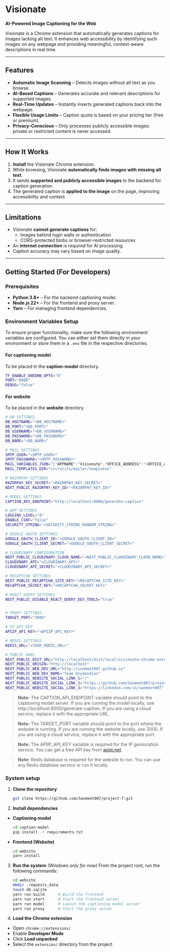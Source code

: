 # Visionate  
**AI-Powered Image Captioning for the Web**

Visionate is a Chrome extension that automatically generates captions for images lacking alt text. It enhances web accessibility by identifying such images on any webpage and providing meaningful, context-aware descriptions in real time.

---

## Features

- **Automatic Image Scanning** – Detects images without alt text as you browse.
- **AI-Based Captions** – Generates accurate and relevant descriptions for supported images.
- **Real-Time Updates** – Instantly inserts generated captions back into the webpage.
- **Flexible Usage Limits** – Caption quota is based on your pricing tier (free or premium).
- **Privacy-Conscious** – Only processes publicly accessible images; private or restricted content is never accessed.

---

## How It Works

1. **Install** the Visionate Chrome extension.
2. While browsing, Visionate **automatically finds images with missing alt text**.
3. It sends **supported and publicly accessible images** to the backend for caption generation.
4. The generated caption is **applied to the image** on the page, improving accessibility and context.

---

## Limitations

- Visionate **cannot generate captions** for:
  - Images behind login walls or authentication
  - CORS-protected blobs or browser-restricted resources
- An **internet connection** is required for AI processing.
- Caption accuracy may vary based on image quality.

---

## Getting Started (For Developers)

### Prerequisites
- **Python 3.8+** – For the backend captioning model.
- **Node.js 22+** – For the frontend and proxy server.
- **Yarn** – For managing frontend dependencies.

### Environment Variables Setup

To ensure proper functionality, make sure the following environment variables are configured. You can either set them directly in your environment or store them in a `.env` file in the respective directories.


#### For captioning model
To be placed in the **caption-model** directory.

```bash
TF_ENABLE_ONEDNN_OPTS="0"
PORT="8000"
DEBUG="false"
```

#### For website
To be placed in the **website** directory.

```bash
# DB SETTINGS
DB_HOSTNAME="<DB_HOSTNAME>"
DB_PORT="<DB_PORT>"
DB_USERNAME="<DB_USERNAME>"
DB_PASSWORD="<DB_PASSWORD>"
DB_NAME="<DB_NAME>"

# MAIL SETTINGS
SMTP_USER="<SMTP_USER>"
SMTP_PASSWORD="<SMTP_PASSWORD>"
MAIL_VARIABLES_JSON="{"APPNAME":"Visionate","OFFICE_ADDRESS":"<OFFICE_ADDRESS>","WEBSITE_URL":"http://localhost","SOCIAL_LINKS":{"GITHUB":"<GITHUB_URL>","YOUTUBE":"<YOUTUBE_URL>","LINKEDIN":"<LINKEDIN_URL>","FACEBOOK":"<FACEBOOK_URL>"},"ABOUT_US":"http://localhost/about","CONTACT_US":"http://localhost/support","SUPPORT_EMAIL":"<SUPPORT_EMAIL>"}"
MAIL_TEMPLATES_DIR="src/utils/mailer/templates"

# RAZORPAY SETTINGS
RAZORPAY_KEY_SECRET="<RAZORPAY_KEY_SECRET>"
NEXT_PUBLIC_RAZORPAY_KEY_ID="<RAZORPAY_KEY_ID>"

# MODEL SETTINGS
CAPTION_API_ENDPOINT="http://localhost:8000/generate-caption"

# APP SETTINGS
LOGGING_LEVEL="0"
ENABLE_CSRF="false"
SECURITY_STRING="<SECURITY_STRING_RANDOM_STRING>"

# GOOGLE OAUTH SETTINGS
GOOGLE_OAUTH_CLIENT_ID="<GOOGLE_OAUTH_CLIENT_ID>"
GOOGLE_OAUTH_CLIENT_SECRET="<GOOGLE_OAUTH_CLIENT_SECRET>"

# CLOUDINARY CONFIGURATION
NEXT_PUBLIC_CLOUDINARY_CLOUD_NAME="<NEXT_PUBLIC_CLOUDINARY_CLOUD_NAME>"
CLOUDINARY_API="<CLOUDINARY_API>"
CLOUDINARY_API_SECRET="<CLOUDINARY_API_SECRET>"

# RECAPTCHA SETTINGS
NEXT_PUBLIC_RECAPTCHA_SITE_KEY="<RECAPTCHA_SITE_KEY>"
RECAPTCHA_SECRET_KEY="<RECAPTCHA_SECRET_KEY>"

# REACT QUERY SETTINGS
NEXT_PUBLIC_DISABLE_REACT_QUERY_DEV_TOOLS="true"


# PROXY SETTINGS 
TARGET_PORT="3000"

# IP API KEY
APIIP_API_KEY="<APIIP_API_KEY>"

# REDIS SETTINGS
REDIS_URL="<YOUR_REDIS_URL>"

# PUBLIC VARS
NEXT_PUBLIC_DIST_URL="http://localhost/dist/local/visionate-chrome-extension.crx"
NEXT_PUBLIC_ORIGIN="http://localhost"
NEXT_PUBLIC_WEB_DEV_URL="http://sanmeet007.github.io"
NEXT_PUBLIC_WEB_DEV_NAME="Team Ozymandias"
NEXT_PUBLIC_WEBSITE_SOCIAL_LINK_1="/"
NEXT_PUBLIC_WEBSITE_SOCIAL_LINK_2="https://github.com/Sanmeet007/project-f"
NEXT_PUBLIC_WEBSITE_SOCIAL_LINK_3="https://linkedin.com/in/sanmeet007"
```


> **Note:** The CAPTION_API_ENDPOINT variable should point to the captioning model server. If you are running the model locally, use http://localhost:8000/generate-caption. If you are using a cloud service, replace it with the appropriate URL.

> **Note:** The TARGET_PORT variable should point to the port where the website is running. If you are running the website locally, use 3000. If you are using a cloud service, replace it with the appropriate port.

> **Note:** The APIIP_API_KEY variable is required for the IP geolocation service. You can get a free API key from [apiip.net](https://apiip.net/).

>**Note:** Redis database is required for the website to run. You can use any Redis database service or run it locally.


### System setup
1. **Clone the repository**

   ```bash
   git clone https://github.com/Sanmeet007/project-f.git
   ```

2. **Install dependencies**

* **Captioning model**

  ```bash
  cd caption-model
  pip install -r requirements.txt
  ```

* **Frontend (Website)**

  ```bash
  cd website
  yarn install
  ```

3. **Run the system** *(Windows only for now)*
   From the project root, run the following commands:

   ```bash
   cd website
   mkdir .requests_data
   touch db.sqlite
   yarn run build      # Build the frontend
   yarn run start      # Start the frontend server
   yarn run model      # Launch the captioning model server
   yarn run proxy      # Start the proxy server
   ```

4. **Load the Chrome extension**

* Open `chrome://extensions/`
* Enable **Developer Mode**
* Click **Load unpacked**
* Select the `extension/` directory from the project
